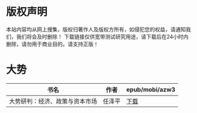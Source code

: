 # 版权声明

本站内容均从网上搜集，版权归著作人及版权方所有，如侵犯您的权益，请通知我们，我们将会及时删除！ 下载链接仅供宽带测试研究用途，请下载后在24小时内删除，请勿用于商业目的。请支持正版！

# 大势

| 书名 | 作者 | epub/mobi/azw3 |
| --- | --- | --- |
| 大势研判：经济、政策与资本市场 | 任泽平 | [下载](https://url89.ctfile.com/f/31084289-1357010359-8da2eb?p=8866) |
